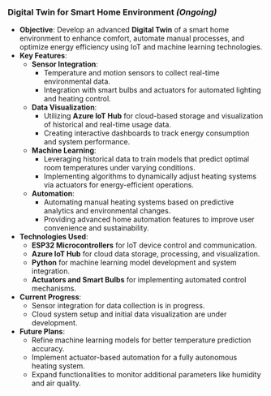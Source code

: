 ### **Digital Twin for Smart Home Environment** *(Ongoing)*

- **Objective**: Develop an advanced **Digital Twin** of a smart home environment to enhance comfort, automate manual processes, and optimize energy efficiency using IoT and machine learning technologies.
- **Key Features**:
    - **Sensor Integration**:
        - Temperature and motion sensors to collect real-time environmental data.
        - Integration with smart bulbs and actuators for automated lighting and heating control.
    - **Data Visualization**:
        - Utilizing **Azure IoT Hub** for cloud-based storage and visualization of historical and real-time usage data.
        - Creating interactive dashboards to track energy consumption and system performance.
    - **Machine Learning**:
        - Leveraging historical data to train models that predict optimal room temperatures under varying conditions.
        - Implementing algorithms to dynamically adjust heating systems via actuators for energy-efficient operations.
    - **Automation**:
        - Automating manual heating systems based on predictive analytics and environmental changes.
        - Providing advanced home automation features to improve user convenience and sustainability.
- **Technologies Used**:
    - **ESP32 Microcontrollers** for IoT device control and communication.
    - **Azure IoT Hub** for cloud data storage, processing, and visualization.
    - **Python** for machine learning model development and system integration.
    - **Actuators and Smart Bulbs** for implementing automated control mechanisms.
- **Current Progress**:
    - Sensor integration for data collection is in progress.
    - Cloud system setup and initial data visualization are under development.
- **Future Plans**:
    - Refine machine learning models for better temperature prediction accuracy.
    - Implement actuator-based automation for a fully autonomous heating system.
    - Expand functionalities to monitor additional parameters like humidity and air quality.
